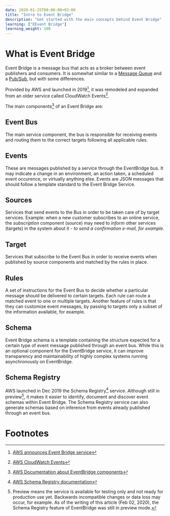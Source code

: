 ```yaml
---
date: 2020-01-25T00:00:00+03:00
title: "Intro to Event Bridge"
description: "Get started with the main concepts behind Event Bridge"
learning: ["EEvent Bridge"]
learning_weight: 100
---
```


# What is Event Bridge

Event Bridge is a message bus that acts as a broker between event publishers and consumers. It is somewhat similar to a [Message Queue](/knowledge-base/architectural-patterns/message-queue/?utm_source=dashbird-site&utm_medium=article&utm_campaign=knowledge-base&utm_content=architecture-and-best-practices) and a [Pub/Sub](/knowledge-base/architectural-patterns/pub-sub-messaging/?utm_source=dashbird-site&utm_medium=article&utm_campaign=knowledge-base&utm_content=architecture-and-best-practices), but with some differences.

Provided by AWS and launched in 2019[^1], it was remodeled and expanded from an older service called CloudWatch Events[^2].

The main components[^3] of an Event Bridge are:

## Event Bus

The main service component, the bus is responsible for receiving events and routing them to the correct targets following all applicable rules.

## Events

These are messages published by a service through the EventBridge bus. It may indicate a change in an environment, an action taken, a scheduled event occurence, or virtually anything else. Events are JSON messages that should follow a template standard to the Event Bridge Service. 

## Sources

Services that send events to the Bus in order to be taken care of by target services. Example: when a new customer subscribes to an online service, the _subscription_ component (source) may need to _inform_ other services (targets) in the system about it - _to send a confirmation e-mail, for example_.

## Target

Services that subscribe to the Event Bus in order to receive events when published by source components and matched by the rules in place.

## Rules

A set of instructions for the Event Bus to decide whether a particular message should be delivered to certain targets. Each rule can route a matched event to one or multiple targets. Another feature of rules is that they can customize event messages, by passing to targets only a subset of the information available, for example.

## Schema

Event Bridge schema is a template containing the structure expected for a certain type of event message published through an event bus. While this is an optional component for the EventBridge service, it can improve transparency and maintainability of highly complex systems running asynchronously on EventBridge.

## Schema Registry

AWS launched in Dec 2019 the Schema Registry[^4] service. Although still in preview[^5], it makes it easier to identify, document and discover event schemas within Event Bridge. The Schema Registry service can also generate schemas based on inference from events already published through an event bus.


# Footnotes

[^1]:
    [AWS announces Event Bridge service](https://aws.amazon.com/about-aws/whats-new/2019/07/introducing-amazon-eventbridge/)

[^2]:
    [AWS CloudWatch Events](https://docs.aws.amazon.com/AmazonCloudWatch/latest/events/WhatIsCloudWatchEvents.html)

[^3]:
     [AWS Documentation about EventBridge components](https://docs.aws.amazon.com/eventbridge/latest/userguide/what-is-amazon-eventbridge.html#event-bridge-components)

[^4]:
    [AWS Schema Registry documentation](https://aws.amazon.com/blogs/compute/introducing-amazon-eventbridge-schema-registry-and-discovery-in-preview/)

[^5]:
     Preview means the service is available for testing only and not ready for production use yet. Backwards incompatible changes or data loss may occur, for example. As of the writing of this article (Feb 02, 2020), the Schema Registry feature of EventBridge was still in preview mode.
